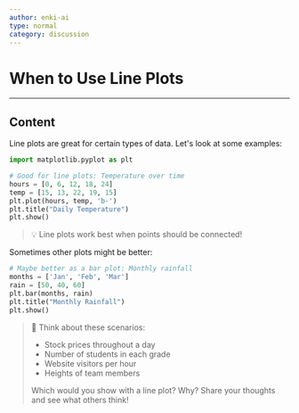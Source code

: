 ```yaml
---
author: enki-ai
type: normal
category: discussion
---
```


# When to Use Line Plots

---
## Content

Line plots are great for certain types of data. Let's look at some examples:

```python
import matplotlib.pyplot as plt

# Good for line plots: Temperature over time
hours = [0, 6, 12, 18, 24]
temp = [15, 13, 22, 19, 15]
plt.plot(hours, temp, 'b-')
plt.title("Daily Temperature")
plt.show()
```

> 💡 Line plots work best when points should be connected!

Sometimes other plots might be better:

```python
# Maybe better as a bar plot: Monthly rainfall
months = ['Jan', 'Feb', 'Mar']
rain = [50, 40, 60]
plt.bar(months, rain)
plt.title("Monthly Rainfall")
plt.show()
```

> 💬 Think about these scenarios:
> - Stock prices throughout a day
> - Number of students in each grade
> - Website visitors per hour
> - Heights of team members
>
> Which would you show with a line plot? Why?
> Share your thoughts and see what others think! 